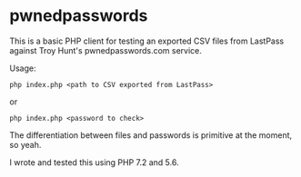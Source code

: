 # pwnedpasswords
This is a basic PHP client for testing an exported CSV files from LastPass against Troy Hunt's pwnedpasswords.com service.

Usage:

`php index.php <path to CSV exported from LastPass>`

or

`php index.php <password to check>`

The differentiation between files and passwords is primitive at the moment, so yeah.

I wrote and tested this using PHP 7.2 and 5.6.